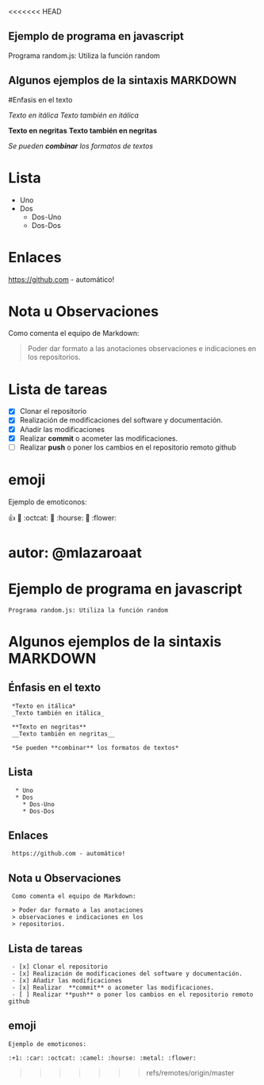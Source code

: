 
<<<<<<< HEAD
## Ejemplo de programa en javascript


Programa random.js: Utiliza la función random

## Algunos ejemplos de la sintaxis MARKDOWN

#Enfasis en el texto

*Texto en itálica*
_Texto también en itálica_

**Texto en negritas**
__Texto también en negritas__
   
*Se pueden **combinar** los formatos de textos*

# Lista

* Uno
* Dos
   * Dos-Uno
   * Dos-Dos
 
# Enlaces

https://github.com - automático!

# Nota u Observaciones
   
Como comenta el equipo de Markdown:
   
> Poder dar formato a las anotaciones
> observaciones e indicaciones en los 
> repositorios.

# Lista de tareas

- [x] Clonar el repositorio
- [x] Realización de modificaciones del software y documentación.
- [x] Añadir las modificaciones
- [x] Realizar  **commit** o acometer las modificaciones.
- [ ] Realizar **push** o poner los cambios en el repositorio remoto github
      
# emoji

Ejemplo de emoticonos:

:+1: :car: :octcat: :camel: :hourse: :metal: :flower:

autor: @mlazaroaat
=======
# Ejemplo de programa en javascript


    Programa random.js: Utiliza la función random

# Algunos ejemplos de la sintaxis MARKDOWN

   ## Énfasis en el texto
 
     *Texto en itálica*
     _Texto también en itálica_

     **Texto en negritas**
     __Texto también en negritas__
   
     *Se pueden **combinar** los formatos de textos*

   ## Lista

      * Uno
      * Dos
        * Dos-Uno
        * Dos-Dos
 
   ## Enlaces

     https://github.com - automático!

   ## Nota u Observaciones
   
     Como comenta el equipo de Markdown:
   
     > Poder dar formato a las anotaciones
     > observaciones e indicaciones en los 
     > repositorios.

   ## Lista de tareas

     - [x] Clonar el repositorio
     - [x] Realización de modificaciones del software y documentación.
     - [x] Añadir las modificaciones
     - [x] Realizar  **commit** o acometer las modificaciones.
     - [ ] Realizar **push** o poner los cambios en el repositorio remoto github
      
  ## emoji

    Ejemplo de emoticonos:

    :+1: :car: :octcat: :camel: :hourse: :metal: :flower:
>>>>>>> refs/remotes/origin/master
